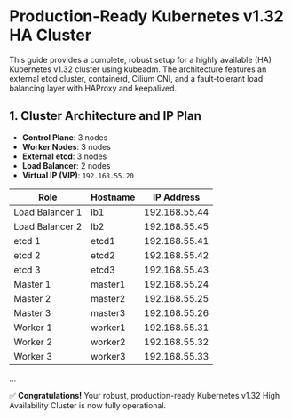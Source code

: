 # Production-Ready Kubernetes v1.32 HA Cluster

This guide provides a complete, robust setup for a highly available (HA) Kubernetes v1.32 cluster using kubeadm. The architecture features an external etcd cluster, containerd, Cilium CNI, and a fault-tolerant load balancing layer with HAProxy and keepalived.

## 1. Cluster Architecture and IP Plan

- **Control Plane**: 3 nodes  
- **Worker Nodes**: 3 nodes  
- **External etcd**: 3 nodes  
- **Load Balancer**: 2 nodes  
- **Virtual IP (VIP)**: `192.168.55.20`

| Role             | Hostname | IP Address     |
|------------------|----------|----------------|
| Load Balancer 1  | lb1      | 192.168.55.44  |
| Load Balancer 2  | lb2      | 192.168.55.45  |
| etcd 1           | etcd1    | 192.168.55.41  |
| etcd 2           | etcd2    | 192.168.55.42  |
| etcd 3           | etcd3    | 192.168.55.43  |
| Master 1         | master1  | 192.168.55.24  |
| Master 2         | master2  | 192.168.55.25  |
| Master 3         | master3  | 192.168.55.26  |
| Worker 1         | worker1  | 192.168.55.31  |
| Worker 2         | worker2  | 192.168.55.32  |
| Worker 3         | worker3  | 192.168.55.33  |

...

✅ **Congratulations!** Your robust, production-ready Kubernetes v1.32 High Availability Cluster is now fully operational.
